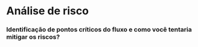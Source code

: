 # Análise de risco

### Identificação de pontos críticos do fluxo e como você tentaria mitigar os riscos?